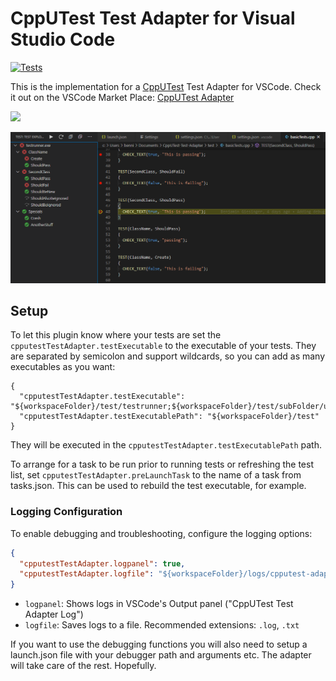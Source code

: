 # CppUTest Test Adapter for Visual Studio Code

[![Tests](https://github.com/bneumann/CppUTest-Test-Adapter/actions/workflows/unit_tests.yml/badge.svg?branch=master)](https://github.com/bneumann/CppUTest-Test-Adapter/actions/workflows/unit_tests.yml)

This is the implementation for a [CppUTest](https://cpputest.github.io/) Test Adapter for VSCode. Check it out on the VSCode Market Place: [CppUTest Adapter](https://marketplace.visualstudio.com/items?itemName=bneumann.cpputest-test-adapter)

<a href="https://ko-fi.com/B0B836FAL"><img src="img/kofi.png" height="40"></a>

![tests](img/tests.png)

## Setup

To let this plugin know where your tests are set the ```cpputestTestAdapter.testExecutable``` to the executable of your tests. They are separated by semicolon and support wildcards, so you can add as many executables as you want:
```
{
  "cpputestTestAdapter.testExecutable": "${workspaceFolder}/test/testrunner;${workspaceFolder}/test/subFolder/ut_*",
  "cpputestTestAdapter.testExecutablePath": "${workspaceFolder}/test"
}
```
They will be executed in the ```cpputestTestAdapter.testExecutablePath``` path.

To arrange for a task to be run prior to running tests or refreshing the test list, set ```cpputestTestAdapter.preLaunchTask``` to the name of a task from tasks.json. This can be used to rebuild the test executable, for example.

### Logging Configuration

To enable debugging and troubleshooting, configure the logging options:
```json
{
  "cpputestTestAdapter.logpanel": true,
  "cpputestTestAdapter.logfile": "${workspaceFolder}/logs/cpputest-adapter.log"
}
```

- ```logpanel```: Shows logs in VSCode's Output panel ("CppUTest Test Adapter Log")
- ```logfile```: Saves logs to a file. Recommended extensions: ```.log```, ```.txt```

If you want to use the debugging functions you will also need to setup a launch.json file with your debugger path and arguments etc. The adapter will take care of the rest. Hopefully.


